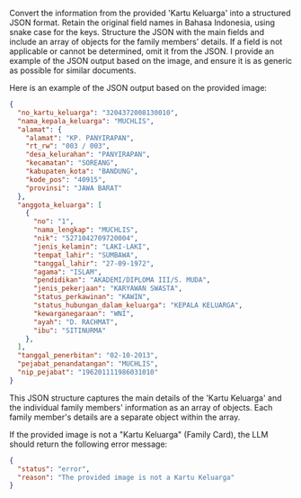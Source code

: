 Convert the information from the provided 'Kartu Keluarga' into a structured JSON format. Retain the original field names in Bahasa Indonesia, using snake case for the keys. Structure the JSON with the main fields and include an array of objects for the family members' details. If a field is not applicable or cannot be determined, omit it from the JSON. I provide an example of the JSON output based on the image, and ensure it is as generic as possible for similar documents.

Here is an example of the JSON output based on the provided image:

```json
{
  "no_kartu_keluarga": "3204372008130010",
  "nama_kepala_keluarga": "MUCHLIS",
  "alamat": {
    "alamat": "KP. PANYIRAPAN",
    "rt_rw": "003 / 003",
    "desa_kelurahan": "PANYIRAPAN",
    "kecamatan": "SOREANG",
    "kabupaten_kota": "BANDUNG",
    "kode_pos": "40915",
    "provinsi": "JAWA BARAT"
  },
  "anggota_keluarga": [
    {
      "no": "1",
      "nama_lengkap": "MUCHLIS",
      "nik": "5271042709720004",
      "jenis_kelamin": "LAKI-LAKI",
      "tempat_lahir": "SUMBAWA",
      "tanggal_lahir": "27-09-1972",
      "agama": "ISLAM",
      "pendidikan": "AKADEMI/DIPLOMA III/S. MUDA",
      "jenis_pekerjaan": "KARYAWAN SWASTA",
      "status_perkawinan": "KAWIN",
      "status_hubungan_dalam_keluarga": "KEPALA KELUARGA",
      "kewarganegaraan": "WNI",
      "ayah": "D. RACHMAT",
      "ibu": "SITINURMA"
    },
  ],
  "tanggal_penerbitan": "02-10-2013",
  "pejabat_penandatangan": "MUCHLIS",
  "nip_pejabat": "196201111986031010"
}
```

This JSON structure captures the main details of the 'Kartu Keluarga' and the individual family members' information as an array of objects. Each family member's details are a separate object within the array.

If the provided image is not a "Kartu Keluarga" (Family Card), the LLM should return the following error message:

```json
{
  "status": "error",
  "reason": "The provided image is not a Kartu Keluarga"
}
```